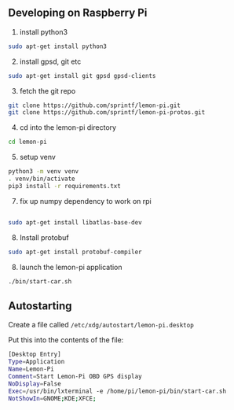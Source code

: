 ## Developing on Raspberry Pi

1. install python3

```sh
sudo apt-get install python3
```

2. install gpsd, git etc

```sh
sudo apt-get install git gpsd gpsd-clients
```

3. fetch the git repo

```sh
git clone https://github.com/sprintf/lemon-pi.git
git clone https://github.com/sprintf/lemon-pi-protos.git
```

4. cd into the lemon-pi directory

```sh
cd lemon-pi
```

5. setup venv

```sh
python3 -m venv venv
. venv/bin/activate
pip3 install -r requirements.txt
```

7. fix up numpy dependency to work on rpi

```sh

sudo apt-get install libatlas-base-dev

```

8. Install protobuf 

```sh
sudo apt-get install protobuf-compiler
```

8. launch the lemon-pi application

```sh
./bin/start-car.sh
```

## Autostarting 

Create a file called `/etc/xdg/autostart/lemon-pi.desktop`

Put this into the contents of the file:

```sh
[Desktop Entry]
Type=Application
Name=Lemon-Pi
Comment=Start Lemon-Pi OBD GPS display
NoDisplay=False
Exec=/usr/bin/lxterminal -e /home/pi/lemon-pi/bin/start-car.sh
NotShowIn=GNOME;KDE;XFCE;
```
